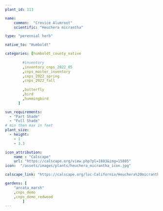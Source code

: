```yaml
---
plant_id: 113

name: 
    common:  "Crevice Alumroot" 
    scientific: "Heuchera micrantha"  

type: "perennial herb"

native_to: "Humboldt"

categories: [humboldt_county_native
        
        #inventory 
        ,inventory_cnps_2022_05
        ,cnps_master_inventory
        ,cnps_2022_spring
        ,cnps_2022_fall
        
        ,butterfly
        ,bird
        ,hummingbird
      ]

sun_requirements:
  - "Part Shade"
  - "Full Shade"
# min then max in feet
plant_size:
  - height: 
    - 1
    - 3.3

icon_attribution: 
    name : "Calscape"
    url: "https://calscape.org/view.php?pl=1883&img=15885" 
icon:  "/assets/images/plants/heuchera_micrantha_icon.jpg"

calscape_link: "https://calscape.org/loc-California/Heuchera%20micrantha(%20)"

gardens: [ 
    "arcata_marsh"
    ,cnps_demo
    ,cnps_demo_redwood
        ]
---
```




